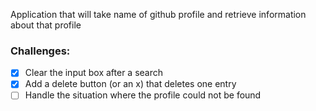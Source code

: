 Application that will take name of github profile and retrieve information about that profile

### Challenges:

- [x] Clear the input box after a search
- [x] Add a delete button (or an x) that deletes one entry 
- [ ] Handle the situation where the profile could not be found
